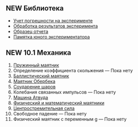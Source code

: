 ## **NEW** Библиотека
- [Учет погрешности на эксперименте](../practasks-files/Учет_погрешности_на_эксперименте.pdf)
- [Обработка результатов эксперимента](../practasks-files/Обработка_результатов_эксперимента.pdf)
- [Образец отчета](../practasks-files/0._Образец_отчета.pdf)
- [Памятка юного экспериментатора](../library-files/pamiat.pdf)

## **NEW** 10.1 Механика
1. [Пружинный маятник](../practasks-files/Пружинный_маятник.zip)
2. <a>Определение коэффициента скольжения — Пока нету</a>
3. [Баллистический маятник](../practasks-files/Баллистический_маятник.zip)
4. [Маятник Обербека](../practasks-files/Обербекова_маятник.zip)
5. [Соударение шаров](../practasks-files/Соударение_шаров.zip)
6. <a>Колебания связанных импульсов — Пока нету</a>
7. [Машина Атвуда](../practasks-files/Машина_Атвуда.zip)
8. [Физический и математический маятники](../practasks-files/Математический_и_физический_маятник.zip)
9. [Центростремительная сила](../practasks-files/Центростремительная_сила.zip)
10. <a>Свободное падение — Пока нету</a>
11. <a>Физический маятник с переменным g — Пока нету</a>

